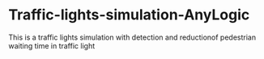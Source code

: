 # Traffic-lights-simulation-AnyLogic
This is a traffic lights simulation with detection and reductionof pedestrian waiting time in traffic light
